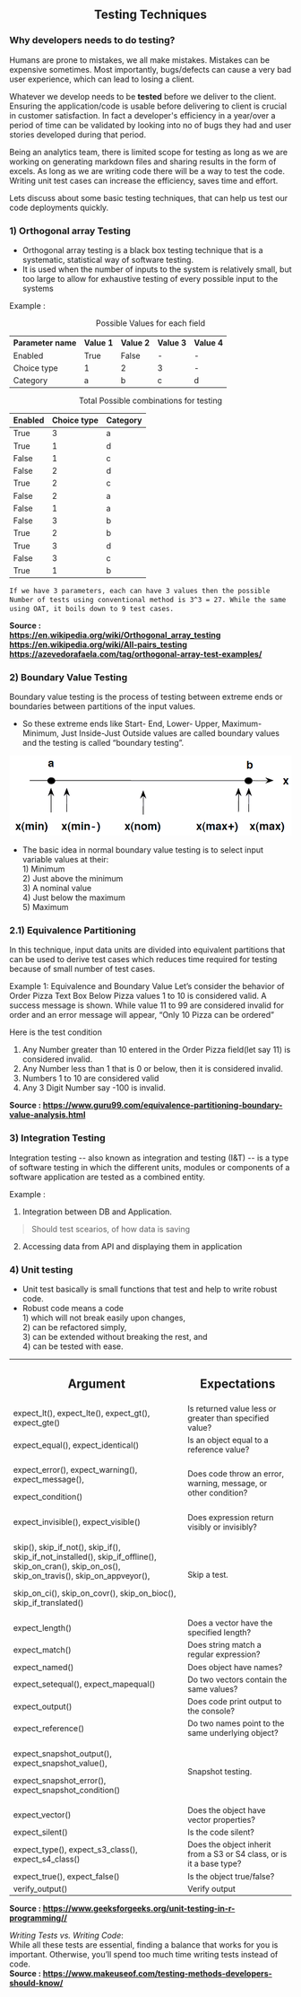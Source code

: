 **<h2 style="text-align:center"> Testing Techniques </h2>**

### Why developers needs to do **testing**?

Humans are prone to mistakes, we all make mistakes. Mistakes can be expensive sometimes. Most importantly, bugs/defects can cause a very bad user experience, which can lead to losing a client.   

Whatever we develop needs to be **tested** before we deliver to the client. Ensuring the application/code is usable before delivering to client is crucial in customer satisfaction. In fact a developer's efficiency in a year/over a period of time can be validated by looking into no of bugs they had and user stories  developed during that period.

Being an analytics team, there is limited scope for testing as long as we are working on generating markdown files and sharing results in the form of excels. As long as we are writing code there will be a way to test the code. Writing unit test cases can increase the efficiency, saves time and effort.

Lets discuss about some basic testing techniques, that can help us test our code deployments quickly.

### 1) Orthogonal array Testing
* Orthogonal array testing is a black box testing technique that is a systematic, statistical way of software testing.    
* It is used when the number of inputs to the system is relatively small, but too large to allow for exhaustive testing of every possible input to the systems

Example :

<center>

Possible Values for each field

<table class="wikitable">

<tbody><tr>
<th>Parameter name</th>
<th>Value 1</th>
<th>Value 2</th>
<th>Value 3</th>
<th>Value 4
</th></tr>
<tr>
<td>Enabled</td>
<td>True</td>
<td>False</td>
<td>-</td>
<td>-
</td></tr>
<tr>
<td>Choice type</td>
<td>1</td>
<td>2</td>
<td>3</td>
<td>-
</td></tr>
<tr>
<td>Category</td>
<td>a</td>
<td>b</td>
<td>c</td>
<td>d
</td></tr></tbody></table>

Total Possible combinations for testing

<table class="wikitable">
<thead><tr>
<th >Enabled</th>
<th >Choice type</th>
<th >Category
</th></tr></thead><tbody>
<tr>
<td>True</td>
<td>3</td>
<td>a
</td></tr>
<tr>
<td>True</td>
<td>1</td>
<td>d
</td></tr>
<tr>
<td>False</td>
<td>1</td>
<td>c
</td></tr>
<tr>
<td>False</td>
<td>2</td>
<td>d
</td></tr>
<tr>
<td>True</td>
<td>2</td>
<td>c
</td></tr>
<tr>
<td>False</td>
<td>2</td>
<td>a
</td></tr>
<tr>
<td>False</td>
<td>1</td>
<td>a
</td></tr>
<tr>
<td>False</td>
<td>3</td>
<td>b
</td></tr>
<tr>
<td>True</td>
<td>2</td>
<td>b
</td></tr>
<tr>
<td>True</td>
<td>3</td>
<td>d
</td></tr>
<tr>
<td>False</td>
<td>3</td>
<td>c
</td></tr>
<tr>
<td>True</td>
<td>1</td>
<td>b
</td></tr></tbody><tfoot></tfoot></table>
</center>

```
If we have 3 parameters, each can have 3 values then the possible Number of tests using conventional method is 3^3 = 27. While the same using OAT, it boils down to 9 test cases.
```

**Source :**  
**https://en.wikipedia.org/wiki/Orthogonal_array_testing**   
**https://en.wikipedia.org/wiki/All-pairs_testing**  
**https://azevedorafaela.com/tag/orthogonal-array-test-examples/**

### 2) Boundary Value Testing
Boundary value testing is the process of testing between extreme ends or boundaries between partitions of the input values.  
* So these extreme ends like Start- End, Lower- Upper, Maximum-Minimum, Just Inside-Just Outside values are called boundary values and the testing is called “boundary testing”.

<p align="center">
  <img src="./images/testing_techniques/boundary_value_testing.png" />
</p>

* The basic idea in normal boundary value testing is to select input variable values at their:  
        1) Minimum   
        2) Just above the minimum   
        3) A nominal value   
        4) Just below the maximum   
        5) Maximum  

### 2.1) Equivalence Partitioning
In this technique, input data units are divided into equivalent partitions that can be used to derive test cases which reduces time required for testing because of small number of test cases.    

Example 1: Equivalence and Boundary Value
Let’s consider the behavior of Order Pizza Text Box Below
Pizza values 1 to 10 is considered valid. A success message is shown.
While value 11 to 99 are considered invalid for order and an error message will appear, “Only 10 Pizza can be ordered”

Here is the test condition
1) Any Number greater than 10 entered in the Order Pizza field(let say 11) is considered invalid.       
2) Any Number less than 1 that is 0 or below, then it is considered invalid.        
3) Numbers 1 to 10 are considered valid         
4) Any 3 Digit Number say -100 is invalid.          

**Source : https://www.guru99.com/equivalence-partitioning-boundary-value-analysis.html**
### 3) Integration Testing
Integration testing -- also known as integration and testing (I&T) -- is a type of software testing in which the different units, modules or components of a software application are tested as a combined entity.

Example : 
1) Integration between DB and Application.    
> Should test scearios, of how data is saving  
2) Accessing data from API and displaying them in application

### 4) Unit testing

* Unit test basically is small functions that test and help to write robust code. 
* Robust code means a code    
                        1) which will not break easily upon changes,  
                        2) can be refactored simply,    
                        3) can be extended without breaking the rest, and    
                        4) can be tested with ease.    

<center>
<table><tbody><tr><td><h2 style="text-align:center">Argument</h2></td><td><h2 style="text-align:center">Expectations</h2></td></tr><tr><td>expect_lt(), expect_lte(), expect_gt(), expect_gte()</td><td>Is returned value less or greater than specified value?</td></tr><tr><td>expect_equal(), expect_identical()</td><td>Is an object equal to a reference value?</td></tr><tr><td><p>expect_error(), expect_warning(), expect_message(),&nbsp;<p>expect_condition()</p></td><td>Does code throw an error, warning, message, or other condition?</td></tr><tr><td>expect_invisible(), expect_visible()</td><td>Does expression return visibly or invisibly?</td></tr><tr><td><p>skip(), skip_if_not(), skip_if(), skip_if_not_installed(), skip_if_offline(), skip_on_cran(), skip_on_os(), skip_on_travis(), skip_on_appveyor(),&nbsp;</p><p>skip_on_ci(), skip_on_covr(), skip_on_bioc(), skip_if_translated()</p></td><td>Skip a test.</td></tr><tr><td>expect_length()</td><td>Does a vector have the specified length?</td></tr><tr><td>expect_match()</td><td>Does string match a regular expression?</td></tr><tr><td>expect_named()</td><td>Does object have names?</td></tr><tr><td>expect_setequal(), expect_mapequal()</td><td>Do two vectors contain the same values?</td></tr><tr><td>expect_output()</td><td>Does code print output to the console?</td></tr><tr><td>expect_reference()</td><td>Do two names point to the same underlying object?</td></tr><tr><td><p>expect_snapshot_output(), expect_snapshot_value(),</p><p>expect_snapshot_error(), expect_snapshot_condition()</p></td><td>Snapshot testing.</td></tr><tr><td>expect_vector()</td><td>Does the object have vector properties?</td></tr><tr><td>expect_silent()</td><td>Is the code silent?</td></tr><tr><td>expect_type(), expect_s3_class(), expect_s4_class()</td><td>Does the object inherit from a S3 or S4 class, or is it a base type?</td></tr><tr><td>expect_true(), expect_false()</td><td>Is the object true/false?</td></tr><tr><td>verify_output()</td><td>Verify output</td></tr></tbody></table>     
</center>

**Source : https://www.geeksforgeeks.org/unit-testing-in-r-programming//**

*Writing Tests vs. Writing Code*:    
While all these tests are essential, finding a balance that works for you is important. Otherwise, you’ll spend too much time writing tests instead of code.    
**Source : https://www.makeuseof.com/testing-methods-developers-should-know/**